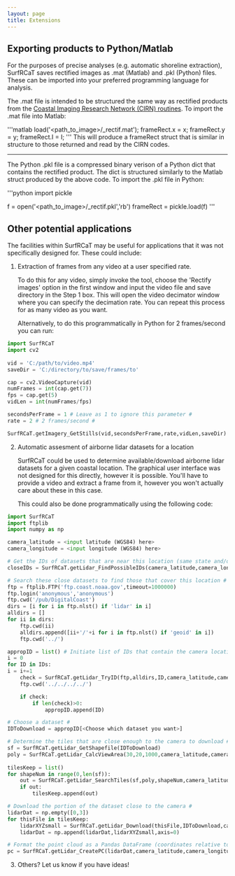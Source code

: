 ```yaml
---
layout: page
title: Extensions
---
```


## Exporting products to Python/Matlab ##

For the purposes of precise analyses (e.g. automatic shoreline extraction), SurfRCaT saves rectified images as .mat (Matlab) and .pkl (Python) files. These
can be imported into your preferred programming language for analysis. 

The .mat file is intended to be structured the same way as rectified products from the [Coastal Imaging Research Network (CIRN) routines](link). To import 
the .mat file into Matlab:

'''matlab
load('<path_to_image>/<im>_rectif.mat');
frameRect.x = x; frameRect.y = y; frameRect.I = I;
'''
This will produce a frameRect struct that is similar in structure to those returned and read by the CIRN codes.
___

The Python .pkl file is a compressed binary verison of a Python dict that contains the rectified product. The dict is structured similarly to the Matlab 
struct produced by the above code. To import the .pkl file in Python:

'''python
import pickle

f = open('<path_to_image>/<im>_rectif.pkl','rb')
frameRect = pickle.load(f)
'''


## Other potential applications ##
The facilities within SurfRCaT may be useful for applications that it was not specifically designed for. These could include:
1) Extraction of frames from any video at a user specified rate.

	To do this for any video, simply invoke the tool, choose the 'Rectify images' option in the first window and input the video file
	and save directory in the Step 1 box. This will open the video decimator window where you can specify the decimation rate. You can
	repeat this process for as many video as you want.

	Alternatively, to do this programmatically in Python for 2 frames/second you can run:

```python
import SurfRCaT
import cv2
	
vid = 'C:/path/to/video.mp4'
saveDir = 'C:/directory/to/save/frames/to'

cap = cv2.VideoCapture(vid)
numFrames = int(cap.get(7))
fps = cap.get(5)
vidLen = int(numFrames/fps)

secondsPerFrame = 1 # Leave as 1 to ignore this parameter #
rate = 2 # 2 frames/second #

SurfRCaT.getImagery_GetStills(vid,secondsPerFrame,rate,vidLen,saveDir)
```


2) Automatic assesment of airborne lidar datasets for a location

	SurfRCaT could be used to determine available/download airborne lidar datasets for a given coastal location. The graphical
	user interface was not designed for this directly, however it is possible. You'll have to provide a video and extract a frame 
	from it, however you won't actually care about these in this case.

	This could also be done programmatically using the following code:

```python  
import SurfRCaT
import ftplib
import numpy as np

camera_latitude = <input latitude (WGS84) here>
camera_longitude = <input longitude (WGS84) here>

# Get the IDs of datasets that are near this location (same state and/or coast) #
closeIDs = SurfRCaT.getLidar_FindPossibleIDs(camera_latitude,camera_longitude)

# Search these close datasets to find those that cover this location #
ftp = ftplib.FTP('ftp.coast.noaa.gov',timeout=1000000)
ftp.login('anonymous','anonymous')
ftp.cwd('/pub/DigitalCoast')
dirs = [i for i in ftp.nlst() if 'lidar' in i]
alldirs = []
for ii in dirs:
    ftp.cwd(ii)
    alldirs.append([ii+'/'+i for i in ftp.nlst() if 'geoid' in i])
    ftp.cwd('../')  

appropID = list() # Initiate list of IDs that contain the camera location #
i = 0
for ID in IDs:  
i = i+=1
    check = SurfRCaT.getLidar_TryID(ftp,alldirs,ID,camera_latitude,camera_longitude)
    ftp.cwd('../../../../')

    if check:
        if len(check)>0:       
            appropID.append(ID)

# Choose a dataset #
IDToDownload = appropID[<Choose which dataset you want>]

# Determine the tiles that are close enough to the camera to download #
sf = SurfRCaT.getLidar_GetShapefile(IDToDownload)
poly = SurfRCaT.getLidar_CalcViewArea(30,20,1000,camera_latitude,camera_longitude)
        
tilesKeep = list()
for shapeNum in range(0,len(sf)):
    out = SurfRCaT.getLidar_SearchTiles(sf,poly,shapeNum,camera_latitude,camera_longitude)
    if out:
        tilesKeep.append(out)

# Download the portion of the dataset close to the camera #
lidarDat = np.empty([0,3])
for thisFile in tilesKeep:
    lidarXYZsmall = SurfRCaT.getLidar_Download(thisFile,IDToDownload,camera_latitude,camera_longitude)
    lidarDat = np.append(lidarDat,lidarXYZsmall,axis=0)

# Format the point cloud as a Pandas DataFrame (coordinates relative to input location) #
pc = SurfRCaT.getLidar_CreatePC(lidarDat,camera_latitude,camera_longitude)
```

3) Others? Let us know if you have ideas!





